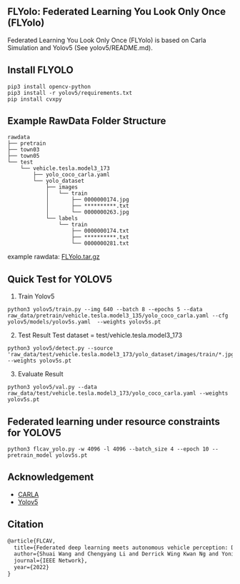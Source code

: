 ## FLYolo: Federated Learning You Look Only Once (FLYolo)
Federated Learning You Look Only Once (FLYolo) is based on Carla Simulation and Yolov5 (See yolov5/README.md). 

## Install FLYOLO
```
pip3 install opencv-python
pip3 install -r yolov5/requirements.txt
pip install cvxpy
```

## Example RawData Folder Structure 

```
rawdata
├── pretrain
├── town03
├── town05
└── test
    └── vehicle.tesla.model3_173
        ├── yolo_coco_carla.yaml
        └── yolo_dataset
            ├── images
            │   └── train
            │       ├── 0000000174.jpg
            │       ├── **********.txt
            │       └── 0000000263.jpg
            └── labels
                └── train
                    ├── 0000000174.txt
                    ├── **********.txt
                    └── 0000000281.txt

```

example rawdata: [FLYolo.tar.gz](https://hkustgz-my.sharepoint.com/:f:/g/personal/cli386_connect_hkust-gz_edu_cn/Em2lXlioF8dEjxLiAjH20bQBZwZaDTgfYT4QwHpD4sv5YA?e=vaNCl6)

## Quick Test for YOLOV5

1. Train Yolov5
```
python3 yolov5/train.py --img 640 --batch 8 --epochs 5 --data raw_data/pretrain/vehicle.tesla.model3_135/yolo_coco_carla.yaml --cfg yolov5/models/yolov5s.yaml  --weights yolov5s.pt
```

2. Test Result
Test dataset = test/vehicle.tesla.model3_173
```
python3 yolov5/detect.py --source 'raw_data/test/vehicle.tesla.model3_173/yolo_dataset/images/train/*.jpg' --weights yolov5s.pt 

```

3. Evaluate Result
```
python3 yolov5/val.py --data raw_data/test/vehicle.tesla.model3_173/yolo_coco_carla.yaml --weights yolov5s.pt 
```

## Federated learning under resource constraints for YOLOV5
```
python3 flcav_yolo.py -w 4096 -l 4096 --batch_size 4 --epoch 10 --pretrain_model yolov5s.pt
```

## Acknowledgement

* [CARLA](https://github.com/carla-simulator)
* [Yolov5](https://github.com/ultralytics/yolov5)

## Citation

```tex
@article{FLCAV,
  title={Federated deep learning meets autonomous vehicle perception: Design and verification},
  author={Shuai Wang and Chengyang Li and Derrick Wing Kwan Ng and Yonina C. Eldar and H. Vincent Poor and Qi Hao and Chengzhong Xu},
  journal={IEEE Network},
  year={2022}
}
```
